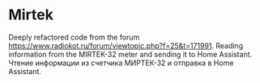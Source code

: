 # Mirtek
Deeply refactored code from the forum https://www.radiokot.ru/forum/viewtopic.php?f=25&t=171991.
Reading information from the MIRTEK-32 meter and sending it to Home Assistant.
Чтение информации из счетчика МИРТЕК-32 и отправка в Home Assistant.
